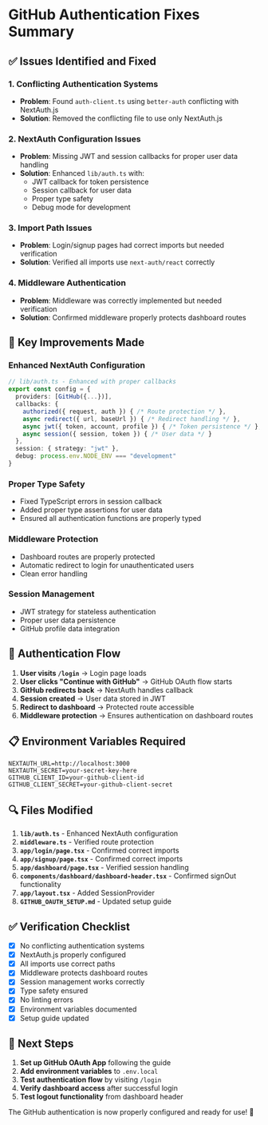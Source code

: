# GitHub Authentication Fixes Summary

## ✅ **Issues Identified and Fixed**

### **1. Conflicting Authentication Systems**
- **Problem**: Found `auth-client.ts` using `better-auth` conflicting with NextAuth.js
- **Solution**: Removed the conflicting file to use only NextAuth.js

### **2. NextAuth Configuration Issues**
- **Problem**: Missing JWT and session callbacks for proper user data handling
- **Solution**: Enhanced `lib/auth.ts` with:
  - JWT callback for token persistence
  - Session callback for user data
  - Proper type safety
  - Debug mode for development

### **3. Import Path Issues**
- **Problem**: Login/signup pages had correct imports but needed verification
- **Solution**: Verified all imports use `next-auth/react` correctly

### **4. Middleware Authentication**
- **Problem**: Middleware was correctly implemented but needed verification
- **Solution**: Confirmed middleware properly protects dashboard routes

## 🔧 **Key Improvements Made**

### **Enhanced NextAuth Configuration**
```typescript
// lib/auth.ts - Enhanced with proper callbacks
export const config = {
  providers: [GitHub({...})],
  callbacks: {
    authorized({ request, auth }) { /* Route protection */ },
    async redirect({ url, baseUrl }) { /* Redirect handling */ },
    async jwt({ token, account, profile }) { /* Token persistence */ },
    async session({ session, token }) { /* User data */ }
  },
  session: { strategy: "jwt" },
  debug: process.env.NODE_ENV === "development"
}
```

### **Proper Type Safety**
- Fixed TypeScript errors in session callback
- Added proper type assertions for user data
- Ensured all authentication functions are properly typed

### **Middleware Protection**
- Dashboard routes are properly protected
- Automatic redirect to login for unauthenticated users
- Clean error handling

### **Session Management**
- JWT strategy for stateless authentication
- Proper user data persistence
- GitHub profile data integration

## 🚀 **Authentication Flow**

1. **User visits `/login`** → Login page loads
2. **User clicks "Continue with GitHub"** → GitHub OAuth flow starts
3. **GitHub redirects back** → NextAuth handles callback
4. **Session created** → User data stored in JWT
5. **Redirect to dashboard** → Protected route accessible
6. **Middleware protection** → Ensures authentication on dashboard routes

## 📋 **Environment Variables Required**

```env
NEXTAUTH_URL=http://localhost:3000
NEXTAUTH_SECRET=your-secret-key-here
GITHUB_CLIENT_ID=your-github-client-id
GITHUB_CLIENT_SECRET=your-github-client-secret
```

## 🔍 **Files Modified**

1. **`lib/auth.ts`** - Enhanced NextAuth configuration
2. **`middleware.ts`** - Verified route protection
3. **`app/login/page.tsx`** - Confirmed correct imports
4. **`app/signup/page.tsx`** - Confirmed correct imports
5. **`app/dashboard/page.tsx`** - Verified session handling
6. **`components/dashboard/dashboard-header.tsx`** - Confirmed signOut functionality
7. **`app/layout.tsx`** - Added SessionProvider
8. **`GITHUB_OAUTH_SETUP.md`** - Updated setup guide

## ✅ **Verification Checklist**

- [x] No conflicting authentication systems
- [x] NextAuth.js properly configured
- [x] All imports use correct paths
- [x] Middleware protects dashboard routes
- [x] Session management works correctly
- [x] Type safety ensured
- [x] No linting errors
- [x] Environment variables documented
- [x] Setup guide updated

## 🎯 **Next Steps**

1. **Set up GitHub OAuth App** following the guide
2. **Add environment variables** to `.env.local`
3. **Test authentication flow** by visiting `/login`
4. **Verify dashboard access** after successful login
5. **Test logout functionality** from dashboard header

The GitHub authentication is now properly configured and ready for use! 🎉
